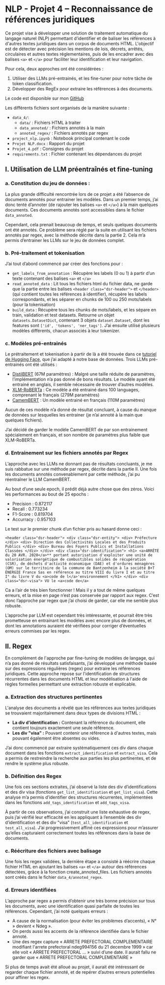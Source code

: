 # NLP - Projet 4 – Reconnaissance de références juridiques

Ce projet vise à développer une solution de traitement automatique du langage naturel (NLP) permettant d’identifier et de baliser les références à d'autres textes juridiques dans un corpus de documents HTML. L'objectif est de détecter avec précision les mentions de lois, décrets, arrêtés, circulaires et autres textes réglementaires, puis de les encadrer avec des balises `<a>` et `</a>` pour faciliter leur identification et leur navigation.

Pour cela, deux approches ont été considérées :
1.	Utiliser des LLMs pré-entrainés, et les fine-tuner pour notre tâche de token classification.
2.	Développer des RegEx pour extraire les références à des documents.

Le code est disponible sur mon [GitHub](https://github.com/AlexiaALLAL/nlp_doc_recognition_project/)

Les différents fichiers sont organisés de la manière suivante :

- `data_4/`:
    - `data/` : Fichiers HTML à traiter
    - `data_annoted/` : Fichiers annotés à la main
    - `annoted_regex/` : Fichiers annotés par regex
- `project_nlp.ipynb` : Notebook principal contenant le code
- `Projet NLP.docx` : Rapport du projet
- `Projet_4.pdf` : Consignes du projet
- `requirements.txt` : Fichier contenant les dépendances du projet


## I.	Utilisation de LLM préentraînés et fine-tuning

### a.	Constitution du jeu de données :
La plus grande difficulté rencontrée lors de ce projet a été l’absence de documents annotés pour entrainer les modèles. Dans un premier temps, j’ai donc tenté d’annoter (de rajouter les balises `<a>` et `</a>`) à la main quelques documents. Ces documents annotés sont accessibles dans le fichier `data_annoted`.

Cependant, cela prenait beaucoup de temps, et seuls quelques documents ont été annotés. Ce problème sera réglé par la suite en utilisant les fichiers annotés par regex, avec la méthode décrite dans la partie 2. Cela m’a permis d’entrainer les LLMs sur le jeu de données complet.

### b.	Pré-traitement et tokenisation
J’ai tout d’abord commencé par créer des fonctions pour :
-	`get_labels_from_annotation` : Récupère les labels (0 ou 1) à partir d’un texte contenant des balises `<a>` et `</a>`
-	`read_annoted_data` : Lit tous les fichiers html du fichier data, ne garde que la partie entre les balises `<header class="dsr-header">` et `</header>` (qui contient toutes les références à identifier), récupère les labels correspondants, et les séparer en chunks de 100 ou 250 mots/labels (pour la tokenisation)
-	`build_data` : Récupère tous les chunks de mots/labels, et les sépare en train, validation et test datasets. Retourne un objet `datasets.DatasetDict`, contenant 3 objets `dataset.Dataset`, dont les features sont `['id', 'tokens', 'ner_tags']`.
J’ai ensuite utilisé plusieurs modèles différents, chacun associés à leur tokenizer.

### c.	Modèles pré-entrainés
Le prétraitement et tokenisation à partir de là a été trouvée dans ce [tutoriel de Hugging Face](https://huggingface.co/docs/transformers/tasks/token_classification#token-classification), que j’ai adapté à notre base de données. 
Trois LLMs pré-entrainés ont été utilisés :
-	[DistilBERT](https://huggingface.co/distilbert/distilbert-base-uncased) (67M paramètres) : Malgré une taille réduite de paramètres, l’implémentation n’a pas donné de bons résultats. Le modèle ayant été entrainé en anglais, il semble nécessaire de trouver d’autres modèles.
-	[XLM-RoBERTa](https://huggingface.co/FacebookAI/xlm-roberta-base) : Ce modèle a été entrainé dans 100 languages, comprenant le français (279M paramètres)
-	[CamemBERT](https://huggingface.co/almanach/camembert-base) : Un modèle entrainé en français (110M paramètres)

Aucun de ces modèle n’a donné de résultat concluant, à cause du manque de données sur lesquelles les entrainer (je n’ai annoté à la main que quelques fichiers).

J’ai décidé de garder le modèle CamemBERT de par son entrainement spécialement en français, et son nombre de paramètres plus faible que XLM-RoBERTa.

### d.	Entrainement sur les fichiers annotés par Regex
L’approche avec les LLMs ne donnant pas de résultats concluants, je me suis rabbatue sur une méthode par regex, décrite dans la partie II. Une fois les documents annotés convenablement par cette méthode, j’ai pu réentraîner le LLM CamemBERT.

Au bout d’une seule epoch, il prédit déjà autre chose que des zéros. Voici les performances au bout de 25 epochs :
-	Precision : 0.872117
-	Recall : 0.773234
-	F1-Score : 0.819704
-	Accurracy : 0.957103

Le test sur le premier chunk d’un fichier pris au hasard donne ceci :
```
<header class="dsr-header"> <div class="dsr-entity"> <div> Préfecture </div> <div> Direction des Collectivités Locales et des Produits Publics </div> <div> Bureau des Foyers Publics et Installations Classées </div> </div> <div class="dsr-identification"> <h1> <a>ARRÊTÉ du 20 AVR. 2020</a>** portant autorisation d'exploiter une unité de valorisation énergétique de combustibles solides de récupération (CSR), de déchets d'activité économique (DAE) et d'ordures ménagères (OM) sur le territoire de la commune de Bantzenheim à la société B+T ÉNERGIE France Sas en référence au titre VIII du livre I et au titre I° du livre V du <a>code de l</a>'environnement </h1> </div> <div class="dsr-visa"> VU le <a>code de</a> 
```

Ca a l’air de très bien fonctionner ! Mais il y a tout de même quelques erreurs, et la mise en page n’est pas conservée par rapport aux regex. C’est donc l’approche par regex que j’ai choisi de garder, car elle me semble plus robuste.

L’approche par LLM est cependant très intéressante, et pourrait être très prometteuse en entrainant les modèles avec encore plus de données, et dont les annotations auraient été vérifiées pour corriger d’éventuelles erreurs commises par les regex.


## II.	Regex
En complément de l'approche par fine-tuning de modèles de langage, qui n’a pas donné de résultats satisfaisants, j’ai développé une méthode basée sur des expressions régulières (regex) pour extraire les références juridiques. Cette approche repose sur l'identification de structures récurrentes dans les documents HTML et leur modélisation à l'aide de règles formelles permettant une extraction robuste et explicable.

### a.	Extraction des structures pertinentes
L'analyse des documents a révélé que les références aux textes juridiques se trouvaient majoritairement dans deux types de divisions HTML :

- <b>La div d’identification :</b> Contenant la référence du document, elle contient toujours exactement une seule référence.
- <b>Les div "visa" :</b> Pouvant contenir une référence à d'autres textes, mais pouvant également être absentes ou vides.

J’ai donc commencé par extraire systématiquement ces div dans chaque document dans les fonctions `extract_identification` et `extract_visa`. Cela a permis de restreindre la recherche aux parties les plus pertinentes, et de rendre le système plus robuste.

### b.	Définition des Regex
Une fois ces sections extraites, j’ai observé la liste des div d’identifications et des div visa (fonctions `get_list_identification` et `get_list_visa`). Cette analyse m’a permis d’identifier des structures récurrentes, implémentées dans les fonctions `add_tags_identification` et `add_tags_visa`.

À partir de ces observations, j’ai construit une liste exhaustive de regex, puis j’ai vérifié leur efficacité en les appliquant à l’ensemble des div d’identification et des div "visa" (`test_all_identification` et `test_all_visa`). J’ai progressivement affiné ces expressions pour m’assurer qu’elles capturaient correctement toutes les références dans la base de documents.

### c.	Réécriture des fichiers avec balisage
Une fois les regex validées, la dernière étape a consisté à réécrire chaque fichier HTML en ajoutant les balises `<a>` et `</a>` autour des références détectées, grâce à la fonction create_annoted_files. Les fichiers annotés sont créés dans le fichier `data_4/annoted_regex`.

### d.	Erreurs identifiées
L’approche par regex a permis d’obtenir une très bonne précision sur tous les documents, avec une identification quasi parfaite de toutes les références. Cependant, j’ai noté quelques erreurs :
-	A cause de la normalisation (pour éviter les problèmes d’accents), « N° » devient « Ndeg ».
-	On perds aussi les accents de la référence identifiée dans le fichier annoté.
-	Une des regex capture « ARRETE PREFECTORAL COMPLEMENTAIRE modifiant l'arrete prefectoral ndeg994156 du 21 decembre 1999 » car elle voit « ARRETE PREFECTORAL … » suivi d’une date. Il aurait fallu ne garder que « ARRETE PREFECTORAL COMPLEMENTAIRE »

Si plus de temps avait été alloué au projet, il aurait été intéressant de regarder chaque fichier annoté, et de repérer d’autres erreurs potentielles pour affiner les regex.
